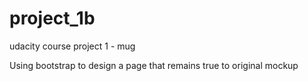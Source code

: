 # project_1b
udacity course project 1 - mug

Using bootstrap to design a page that remains true to original mockup
